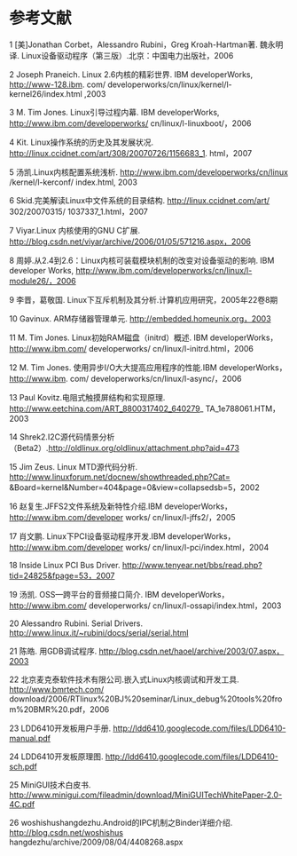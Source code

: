 

# 参考文献

1 [美]Jonathan Corbet，Alessandro Rubini，Greg Kroah-Hartman著. 魏永明译. Linux设备驱动程序（第三版）.北京：中国电力出版社，2006

2 Joseph Praneich. Linux 2.6内核的精彩世界. IBM developerWorks, http://www-128.ibm. com/ developerworks/cn/linux/kernel/l-kernel26/index.html ,2003

3 M. Tim Jones. Linux引导过程内幕. IBM developerWorks, http://www.ibm.com/developerworks/ cn/linux/l-linuxboot/，2006

4 Kit. Linux操作系统的历史及其发展状况. http://linux.ccidnet.com/art/308/20070726/1156683_1. html，2007

5 汤凯.Linux内核配置系统浅析. http://www.ibm.com/developerworks/cn/linux /kernel/l-kerconf/ index.html, 2003

6 Skid.完美解读Linux中文件系统的目录结构. http://linux.ccidnet.com/art/ 302/20070315/ 1037337_1.html，2007

7 Viyar.Linux 内核使用的GNU C扩展. http://blog.csdn.net/viyar/archive/2006/01/05/571216.aspx，2006

8 周婷.从2.4到2.6：Linux内核可装载模块机制的改变对设备驱动的影响. IBM developer Works, http://www.ibm.com/developerworks/cn/linux/l-module26/，2006

9 李晋，葛敬国. Linux下互斥机制及其分析.计算机应用研究，2005年22卷8期

10 Gavinux. ARM存储器管理单元. http://embedded.homeunix.org，2003

11 M. Tim Jones. Linux初始RAM磁盘（initrd）概述. IBM developerWorks，http://www.ibm.com/ developerworks/ cn/linux/l-initrd.html，2006

12 M. Tim Jones. 使用异步I/O大大提高应用程序的性能.IBM developerWorks，http://www.ibm. com/ developerworks/cn/linux/l-async/，2006

13 Paul Kovitz.电阻式触摸屏结构和实现原理. http://www.eetchina.com/ART_8800317402_640279_ TA_1e788061.HTM，2003

14 Shrek2.I2C源代码情景分析（Beta2）.http://oldlinux.org/oldlinux/attachment.php?aid=473

15 Jim Zeus. Linux MTD源代码分析. http://www.linuxforum.net/docnew/showthreaded.php?Cat= &Board=kernel&Number=404&page=0&view=collapsedsb=5，2002

16 赵复生.JFFS2文件系统及新特性介绍.IBM developerWorks，http://www.ibm.com/developer works/ cn/linux/l-jffs2/，2005

17 肖文鹏. Linux下PCI设备驱动程序开发.IBM developerWorks，http://www.ibm.com/developer works/ cn/linux/l-pci/index.html，2004

18 Inside Linux PCI Bus Driver. http://www.tenyear.net/bbs/read.php?tid=24825&fpage=53，2007

19 汤凯. OSS—跨平台的音频接口简介. IBM developerWorks， http://www.ibm.com/ developerworks/ cn/linux/l-ossapi/index.html，2003

20 Alessandro Rubini. Serial Drivers. http://www.linux.it/~rubini/docs/serial/serial.html

21 陈皓. 用GDB调试程序. http://blog.csdn.net/haoel/archive/2003/07.aspx，2003

22 北京麦克泰软件技术有限公司.嵌入式Linux内核调试和开发工具. http://www.bmrtech.com/ download/2006/RTlinux%20BJ%20seminar/Linux_debug%20tools%20from%20BMR%20.pdf，2006

23 LDD6410开发板用户手册. http://ldd6410.googlecode.com/files/LDD6410-manual.pdf

24 LDD6410开发板原理图. http://ldd6410.googlecode.com/files/LDD6410-sch.pdf

25 MiniGUI技术白皮书. http://www.minigui.com/fileadmin/download/MiniGUITechWhitePaper-2.0-4C.pdf

26 woshishushangdezhu.Android的IPC机制之Binder详细介绍. http://blog.csdn.net/woshishus hangdezhu/archive/2009/08/04/4408268.aspx

